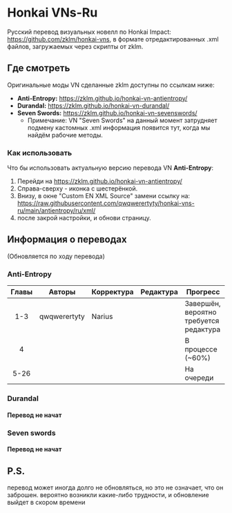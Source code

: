 # Honkai VNs-Ru

Русский перевод визуальных новелл по Honkai Impact: https://github.com/zklm/honkai-vns, в формате отредактированных .xml файлов, загружаемых через скрипты от zklm.



## Где смотреть

Оригинальные моды VN сделанные zklm доступны по ссылкам ниже:

- **Anti-Entropy:** https://zklm.github.io/honkai-vn-antientropy/
- **Durandal:** https://zklm.github.io/honkai-vn-durandal/
- **Seven Swords:** https://zklm.github.io/honkai-vn-sevenswords/
  - Примечание: VN "Seven Swords" на данный момент затрудняет подмену кастомных .xml информация появится тут, когда мы найдём рабочие методы.

### Как использовать

Что бы использовать актуальную версию перевода VN  **Anti-Entropy**: 

1. Перейди на https://zklm.github.io/honkai-vn-antientropy/ 
2. Справа-сверху - иконка с шестерёнкой.
3. Внизу, в окне "Custom EN XML Source" замени ссылку на: https://raw.githubusercontent.com/qwqwerertyty/honkai-vns-ru/main/antientropy/ru/xml/
4. после закрой настройки, и обнови страницу.


## Информация о переводах

(Обновляется по ходу перевода)

### Anti-Entropy

| Главы | Авторы        | Корректура  | Редактура  | Прогресс                                              |
| :---: | ------------- | ----------- | ---------- | ----------------------------------------------------- |
| 1-3   | qwqwerertyty  | Narius      |            | Завершён, вероятно требуется редактура                |
| 4     |               |             |            | В процессе (~60%)                                     |
| 5-26  |               |             |            | На очереди                                            |


### Durandal

#### Перевод не начат




### Seven swords

#### Перевод не начат


## P.S.

перевод может иногда долго не обновляться, но это не означает, что он заброшен. вероятно возникли какие-либо трудности, и  обновление выйдет в скором времени
